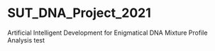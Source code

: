 # SUT_DNA_Project_2021
Artificial Intelligent Development for Enigmatical DNA   Mixture Profile Analysis
test
